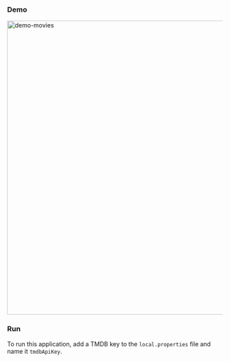 ### Demo
<img width="686" alt="demo-movies" src="https://github.com/user-attachments/assets/4a516d62-b0c3-401d-a3f6-b2d60fe9c303" />

### Run
To run this application, add a TMDB key to the `local.properties` file and name it `tmdbApiKey`.
